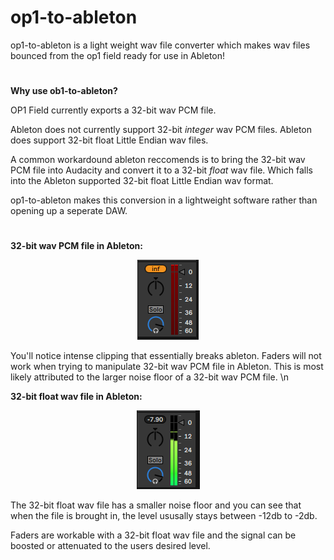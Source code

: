 # op1-to-ableton
op1-to-ableton is a light weight wav file converter which makes wav files bounced from the op1 field ready for use in Ableton!

#
**Why use ob1-to-ableton?**

OP1 Field currently exports a 32-bit wav PCM file.

Ableton does not currently support 32-bit *integer* wav PCM files. Ableton does support 32-bit float Little Endian wav files.

A common workardound ableton reccomends is to bring the 32-bit wav PCM file into Audacity and convert it to a 32-bit *float* wav file. Which falls into the Ableton supported 32-bit float Little Endian wav format. 

op1-to-ableton makes this conversion in a lightweight software rather than opening up a seperate DAW.
#


**32-bit wav PCM file in Ableton:**

<p align="center">
  <img src="https://github.com/PhoenixTagal/op1-to-ableton/blob/main/test/unsupported_file_master.png"/>
</p>

You'll notice intense clipping that essentially breaks ableton. Faders will not work when trying to manipulate 32-bit wav PCM file in Ableton. 
This is most likely attributed to the larger noise floor of a 32-bit wav PCM file. 
\n

**32-bit float wav file in Ableton:**
<p align="center">
  <img src="https://github.com/PhoenixTagal/op1-to-ableton/blob/main/test/supported_file_master.png"/>
</p>


The 32-bit float wav file has a smaller noise floor and you can see that when the file is brought in, the level ususally stays between -12db to -2db. 

Faders are workable with a 32-bit float wav file and the signal can be boosted or attenuated to the users desired level. 
#
